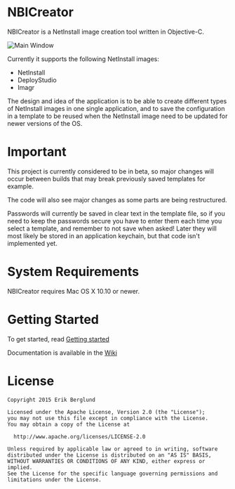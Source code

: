 # NBICreator

NBICreator is a NetInstall image creation tool written in Objective-C.

![Main Window](https://raw.github.com/NBICreator/NBICreator/master/GitHub%20Resources/NBICreatorApplication.png)

Currently it supports the following NetInstall images:
* NetInstall
* DeployStudio
* Imagr

The design and idea of the application is to be able to create different types of NetInstall images in one single application, and to save the configuration in a template to be reused when the NetInstall image need to be updated for newer versions of the OS.

# Important

This project is currently considered to be in beta, so major changes will occur between builds that may break previously saved templates for example.

The code will also see major changes as some parts are being restructured.

Passwords will currently be saved in clear text in the template file, so if you need to keep the passwords secure you have to enter them each time you select a template, and remember to not save when asked! Later they will most likely be stored in an application keychain, but that code isn't implemented yet.

# System Requirements

NBICreator requires Mac OS X 10.10 or newer.

# Getting Started

To get started, read [Getting started](https://github.com/NBICreator/NBICreator/wiki/Getting-started)

Documentation is available in the [Wiki](https://github.com/NBICreator/NBICreator/wiki)

# License
    Copyright 2015 Erik Berglund
    
    Licensed under the Apache License, Version 2.0 (the "License");
    you may not use this file except in compliance with the License.
    You may obtain a copy of the License at
    
      http://www.apache.org/licenses/LICENSE-2.0
    
    Unless required by applicable law or agreed to in writing, software
    distributed under the License is distributed on an "AS IS" BASIS,
    WITHOUT WARRANTIES OR CONDITIONS OF ANY KIND, either express or implied.
    See the License for the specific language governing permissions and
    limitations under the License.
